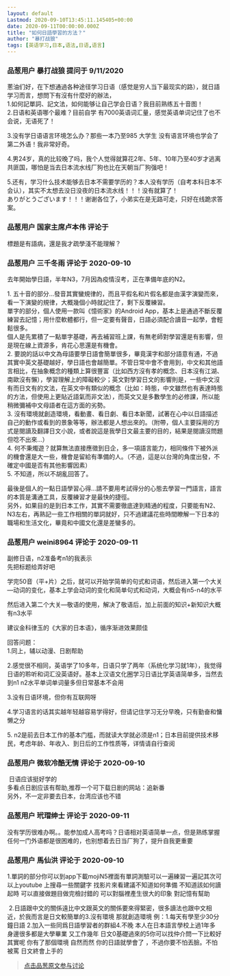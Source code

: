 ```yaml
---
layout: default
Lastmod: 2020-09-10T13:45:11.145405+00:00
date: 2020-09-11T00:00:00.000Z
title: "如何日語學習的方法？"
author: "暴打战狼"
tags: [英语学习,日本,语法,日语,语言]
---
```



### 品葱用户 **暴打战狼** 提问于 9/11/2020
    
蔥油们好，在下想通過各种途径学习日语（感觉是穷人当下最现实的路），就日語学习而言，想問下有沒有什麼好的辦法，  
1.如何記單詞、記文法，如何能够让自己学会日语？我目前熟练五十音图！  
2.日语和英语哪个最难？目前自学 有7000英语词汇量，感觉英语单词记住了也不会说，无语死了！  
  
3.没有学日语语言环境怎么办？那些一本乃至985 大学生 没有语言环境也学会了第二外语！我非常好奇。  
  
4.男24岁，真的比较晚了吗，我个人觉得就算花2年、5年、10年乃至40岁才逃离共匪国，哪怕是当去日本流水线厂狗也比在天朝当厂狗强吧！  
  
5.还有，学习什么技术能够去日本不需要学历的？本人没有学历（自考本科日本不会认），其实不太想去没日没夜的日本流水线！！！没有就算了！  
ありがとうございます！！！谢谢各位了，小弟实在是无路可走，只好在线跪求答案。
    
                

### 品葱用户 **国家主席卢本伟** 评论于 
        
標題是有語病，還是我才疏學淺不能理解？
        
                

### 品葱用户 **三千冬雨** 评论于 2020-09-10
        
去年開始學日語，半年N3，7月因為疫情沒考，正在準備年底的N2。  
  
1\. 五十音的部分…發音其實蠻規律的，而且平假名和片假名都是由漢字演變而來，看一下演變的規律，大概幾個小時就記住了，剩下反覆練習。  
單字的部分，個人使用一款叫《憶術家》的Android App，基本上是通過不斷反覆練習去記憶；用什麼軟體都行，但一定要有聲音，日語必須配合讀音一起學，會輕鬆很多。  
個人是先累積了一點單字基礎，再去補習班上課，有無老師對學習還是有影響，但是現在線上資源多，肯花心思還是有機會。  
2\. 要說的話以中文為母語要學日語會簡單很多，畢竟漢字和部分語意有通，不過其實中英文基礎越好，學日語也會越簡單。不管日常中會不會用到，中文和其他語言相比，在抽象概念的種類上算很豐富（比如西方沒有孝的概念、日本沒有江湖、南歐沒有懶），學習理解上的障礙較少；英文對學習日文的影響則是，一些中文沒有而日文有的文法，在英文中有類似的概念（比如：時態，中文雖然也有表達時態的方法，但使用上更貼近語氣而非文法），而英文又是多數學生的必修課，所以能稍微彌補中文母語者在這方面的劣勢。  
3\. 沒有環境就創造環境，看動畫、看日劇、看日本新聞，試著在心中以日語描述自己的動作或看到的景象等等，辦法都是人想出來的。（附帶，個人主要採用的方式是閱讀及翻譯日文小說，或者說這是我學日文最主要的目的，結果是閱讀沒問題但唸不出來…）  
4\. 何不秉燭遊？就算無法直接應徵到日企，多一項語言能力，相同條件下被外派的機會還是大一些，機會是留給有準備的人。（不過，這是以台灣的角度出發，不確定中國是否有其他影響因素）  
5\. 不知道，所以不胡亂回答了。  
  
最後是個人的一點日語學習心得…請不要用考試得分的心態去學習一門語言，語言的本質是溝通工具，反覆練習才是最快的捷徑。  
另外，如果目的是到日本工作，其實不需要徹底達到精通的程度，只要能有N2、N3左右，再熟記一些工作相關的單詞就好，只不過建議花些時間瞭解一下日本的職場和生活文化，畢竟和中國文化還是差蠻多的。
        
                

### 品葱用户 **weini8964** 评论于 2020-09-11
        
副修日语，n2准备考n1的我表示  
先把标题给弄好吧  
  
学完50音（平+片）之后，就可以开始学简单的句式和词语，然后进入第一个大关—动词的变化，基本上学会动词的变化和简单句式和动词，大概会有n5-n4的水平  
  
然后进入第二个大关—敬语的使用，解决了敬语后，加上前面的知识+新知识大概有n3水平  
  
建议金科律玉的《大家的日本语》，循序渐进效果颇佳  
  
回答问题：  
1.同上，辅以动漫、日剧帮助  
  
2.感觉很不相同，英语学了10多年，日语只学了两年（系统化学习就1年），我觉得日语的聆听和词汇没英语好。基本上汉语文化圈学习日语比学英语简单多，当然去到n1 n2水平单词单词量多但日常基本不会用  
  
3.没有日语环境，但你有互联网呀  
  
4.学习语言的话其实越年轻越容易学得好，但请记住学习无分早晚，只有勤奋和慵懒之分  
  
5\. n2是前去日本工作的基本门槛，而就读大学就必须是n1；日本目前提供技术移民，考虑年龄、年收入、到日后的工作性质等，详情请自行查阅
        
                

### 品葱用户 **微软冷酷无情** 评论于 2020-09-10
        
 日语应该挺好学的   
多看点日剧应该有帮助,推荐一个可下载日剧的网站：追新番  
另外，不一定非要去日本，台湾应该也不错
        
                

### 品葱用户 **玳瑁绅士** 评论于 2020-09-11
        
没有学历很难办啊。。能参加成人高考吗？日语相对英语简单一点，但是熟练掌握任何一门外语都是很困难的，也别想着去日当厂狗了，提升自我更重要
        
                

### 品葱用户 **馬仙洪** 评论于 2020-09-10
        
1.單詞的部分你可以到app下載mojiN5裡面有單詞測驗可以一遍練習一遍記其次可以上youtube 上搜尋一些關鍵字 找影片來看建議不知道如何準備 不知道該如何讀起時 可以直接做題目做完檢討錯的 可以對腦裡產生很大的印象 對記憶有幫助

  

 2.日語跟中文的關係遠比中文跟英文的關係要來得緊密，很多讀法也跟中文相近，於我而言是日文較簡單的3.沒有環境 那就創造環境 例：1.每天有學至少30分鐘日語 2.加入一些同爲日語學習者的群組4.不晚 本人在日本語言學校上過1年多 身邊很多都是大學畢業 又工作幾年 日文0基礎過來的5你可以找仲介問一下比較好 其實呢 你有了那個環境 自然而然 你的日語就學會了 ，不過你要不怕丟臉。不怕被罵 日文終會上手的
        
                





> [点击品葱原文参与讨论](https://pincong.rocks/question/30836)

